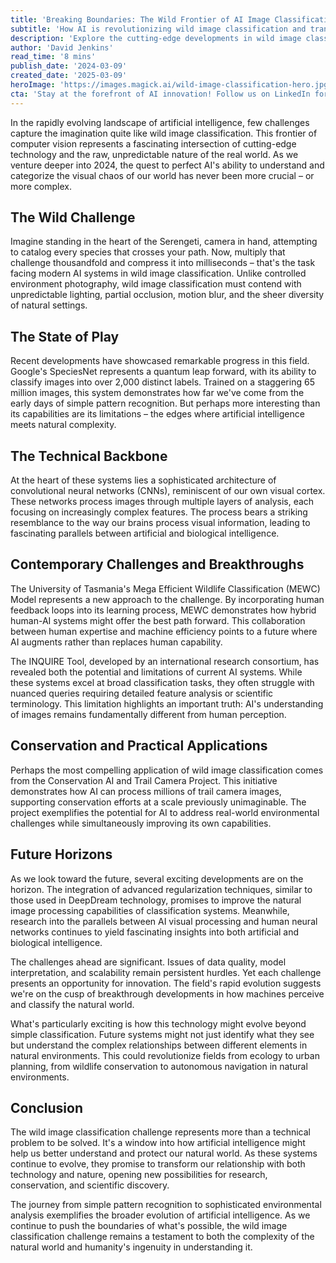 ```yaml
---
title: 'Breaking Boundaries: The Wild Frontier of AI Image Classification'
subtitle: 'How AI is revolutionizing wild image classification and transforming environmental research'
description: 'Explore the cutting-edge developments in wild image classification AI, from Google'\''s SpeciesNet to innovative conservation projects. Learn how artificial intelligence is revolutionizing our understanding of the natural world through advanced computer vision technologies.'
author: 'David Jenkins'
read_time: '8 mins'
publish_date: '2024-03-09'
created_date: '2025-03-09'
heroImage: 'https://images.magick.ai/wild-image-classification-hero.jpg'
cta: 'Stay at the forefront of AI innovation! Follow us on LinkedIn for daily updates on groundbreaking developments in computer vision and artificial intelligence.'
---
```


In the rapidly evolving landscape of artificial intelligence, few challenges capture the imagination quite like wild image classification. This frontier of computer vision represents a fascinating intersection of cutting-edge technology and the raw, unpredictable nature of the real world. As we venture deeper into 2024, the quest to perfect AI's ability to understand and categorize the visual chaos of our world has never been more crucial – or more complex.

## The Wild Challenge

Imagine standing in the heart of the Serengeti, camera in hand, attempting to catalog every species that crosses your path. Now, multiply that challenge thousandfold and compress it into milliseconds – that's the task facing modern AI systems in wild image classification. Unlike controlled environment photography, wild image classification must contend with unpredictable lighting, partial occlusion, motion blur, and the sheer diversity of natural settings.

## The State of Play

Recent developments have showcased remarkable progress in this field. Google's SpeciesNet represents a quantum leap forward, with its ability to classify images into over 2,000 distinct labels. Trained on a staggering 65 million images, this system demonstrates how far we've come from the early days of simple pattern recognition. But perhaps more interesting than its capabilities are its limitations – the edges where artificial intelligence meets natural complexity.

## The Technical Backbone

At the heart of these systems lies a sophisticated architecture of convolutional neural networks (CNNs), reminiscent of our own visual cortex. These networks process images through multiple layers of analysis, each focusing on increasingly complex features. The process bears a striking resemblance to the way our brains process visual information, leading to fascinating parallels between artificial and biological intelligence.

## Contemporary Challenges and Breakthroughs

The University of Tasmania's Mega Efficient Wildlife Classification (MEWC) Model represents a new approach to the challenge. By incorporating human feedback loops into its learning process, MEWC demonstrates how hybrid human-AI systems might offer the best path forward. This collaboration between human expertise and machine efficiency points to a future where AI augments rather than replaces human capability.

The INQUIRE Tool, developed by an international research consortium, has revealed both the potential and limitations of current AI systems. While these systems excel at broad classification tasks, they often struggle with nuanced queries requiring detailed feature analysis or scientific terminology. This limitation highlights an important truth: AI's understanding of images remains fundamentally different from human perception.

## Conservation and Practical Applications

Perhaps the most compelling application of wild image classification comes from the Conservation AI and Trail Camera Project. This initiative demonstrates how AI can process millions of trail camera images, supporting conservation efforts at a scale previously unimaginable. The project exemplifies the potential for AI to address real-world environmental challenges while simultaneously improving its own capabilities.

## Future Horizons

As we look toward the future, several exciting developments are on the horizon. The integration of advanced regularization techniques, similar to those used in DeepDream technology, promises to improve the natural image processing capabilities of classification systems. Meanwhile, research into the parallels between AI visual processing and human neural networks continues to yield fascinating insights into both artificial and biological intelligence.

The challenges ahead are significant. Issues of data quality, model interpretation, and scalability remain persistent hurdles. Yet each challenge presents an opportunity for innovation. The field's rapid evolution suggests we're on the cusp of breakthrough developments in how machines perceive and classify the natural world.

What's particularly exciting is how this technology might evolve beyond simple classification. Future systems might not just identify what they see but understand the complex relationships between different elements in natural environments. This could revolutionize fields from ecology to urban planning, from wildlife conservation to autonomous navigation in natural environments.

## Conclusion

The wild image classification challenge represents more than a technical problem to be solved. It's a window into how artificial intelligence might help us better understand and protect our natural world. As these systems continue to evolve, they promise to transform our relationship with both technology and nature, opening new possibilities for research, conservation, and scientific discovery.

The journey from simple pattern recognition to sophisticated environmental analysis exemplifies the broader evolution of artificial intelligence. As we continue to push the boundaries of what's possible, the wild image classification challenge remains a testament to both the complexity of the natural world and humanity's ingenuity in understanding it.